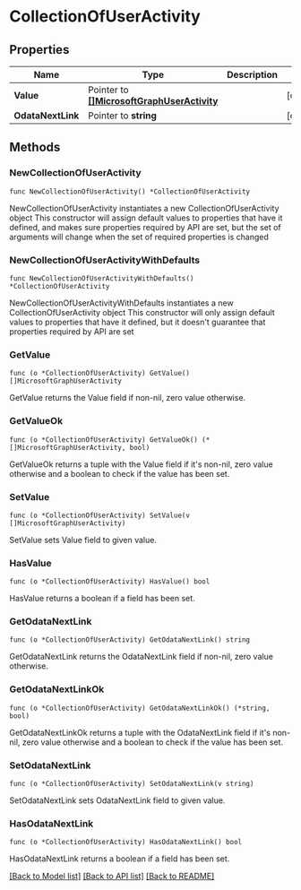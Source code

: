 # CollectionOfUserActivity

## Properties

Name | Type | Description | Notes
------------ | ------------- | ------------- | -------------
**Value** | Pointer to [**[]MicrosoftGraphUserActivity**](MicrosoftGraphUserActivity.md) |  | [optional] 
**OdataNextLink** | Pointer to **string** |  | [optional] 

## Methods

### NewCollectionOfUserActivity

`func NewCollectionOfUserActivity() *CollectionOfUserActivity`

NewCollectionOfUserActivity instantiates a new CollectionOfUserActivity object
This constructor will assign default values to properties that have it defined,
and makes sure properties required by API are set, but the set of arguments
will change when the set of required properties is changed

### NewCollectionOfUserActivityWithDefaults

`func NewCollectionOfUserActivityWithDefaults() *CollectionOfUserActivity`

NewCollectionOfUserActivityWithDefaults instantiates a new CollectionOfUserActivity object
This constructor will only assign default values to properties that have it defined,
but it doesn't guarantee that properties required by API are set

### GetValue

`func (o *CollectionOfUserActivity) GetValue() []MicrosoftGraphUserActivity`

GetValue returns the Value field if non-nil, zero value otherwise.

### GetValueOk

`func (o *CollectionOfUserActivity) GetValueOk() (*[]MicrosoftGraphUserActivity, bool)`

GetValueOk returns a tuple with the Value field if it's non-nil, zero value otherwise
and a boolean to check if the value has been set.

### SetValue

`func (o *CollectionOfUserActivity) SetValue(v []MicrosoftGraphUserActivity)`

SetValue sets Value field to given value.

### HasValue

`func (o *CollectionOfUserActivity) HasValue() bool`

HasValue returns a boolean if a field has been set.

### GetOdataNextLink

`func (o *CollectionOfUserActivity) GetOdataNextLink() string`

GetOdataNextLink returns the OdataNextLink field if non-nil, zero value otherwise.

### GetOdataNextLinkOk

`func (o *CollectionOfUserActivity) GetOdataNextLinkOk() (*string, bool)`

GetOdataNextLinkOk returns a tuple with the OdataNextLink field if it's non-nil, zero value otherwise
and a boolean to check if the value has been set.

### SetOdataNextLink

`func (o *CollectionOfUserActivity) SetOdataNextLink(v string)`

SetOdataNextLink sets OdataNextLink field to given value.

### HasOdataNextLink

`func (o *CollectionOfUserActivity) HasOdataNextLink() bool`

HasOdataNextLink returns a boolean if a field has been set.


[[Back to Model list]](../README.md#documentation-for-models) [[Back to API list]](../README.md#documentation-for-api-endpoints) [[Back to README]](../README.md)


